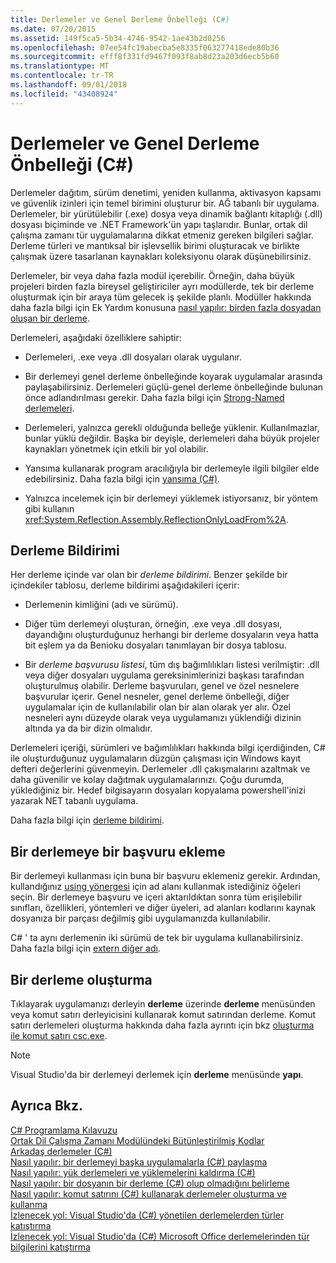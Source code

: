 ```yaml
---
title: Derlemeler ve Genel Derleme Önbelleği (C#)
ms.date: 07/20/2015
ms.assetid: 149f5ca5-5b34-4746-9542-1ae43b2d0256
ms.openlocfilehash: 07ee54fc19abecba5e8335f063277418ede80b36
ms.sourcegitcommit: efff8f331fd9467f093f8ab8d23a203d6ecb5b60
ms.translationtype: MT
ms.contentlocale: tr-TR
ms.lasthandoff: 09/01/2018
ms.locfileid: "43408924"
---
```

# <a name="assemblies-and-the-global-assembly-cache-c"></a>Derlemeler ve Genel Derleme Önbelleği (C#)
Derlemeler dağıtım, sürüm denetimi, yeniden kullanma, aktivasyon kapsamı ve güvenlik izinleri için temel birimini oluşturur bir. AĞ tabanlı bir uygulama. Derlemeler, bir yürütülebilir (.exe) dosya veya dinamik bağlantı kitaplığı (.dll) dosyası biçiminde ve .NET Framework'ün yapı taşlarıdır. Bunlar, ortak dil çalışma zamanı tür uygulamalarına dikkat etmeniz gereken bilgileri sağlar. Derleme türleri ve mantıksal bir işlevsellik birimi oluşturacak ve birlikte çalışmak üzere tasarlanan kaynakları koleksiyonu olarak düşünebilirsiniz.  
  
 Derlemeler, bir veya daha fazla modül içerebilir. Örneğin, daha büyük projeleri birden fazla bireysel geliştiriciler ayrı modüllerde, tek bir derleme oluşturmak için bir araya tüm gelecek iş şekilde planlı. Modüller hakkında daha fazla bilgi için Ek Yardım konusuna [nasıl yapılır: birden fazla dosyadan oluşan bir derleme](../../../../../docs/framework/app-domains/how-to-build-a-multifile-assembly.md).  
  
 Derlemeleri, aşağıdaki özelliklere sahiptir:  
  
-   Derlemeleri, .exe veya .dll dosyaları olarak uygulanır.  
  
-   Bir derlemeyi genel derleme önbelleğinde koyarak uygulamalar arasında paylaşabilirsiniz. Derlemeleri güçlü-genel derleme önbelleğinde bulunan önce adlandırılması gerekir. Daha fazla bilgi için [Strong-Named derlemeleri](../../../../../docs/framework/app-domains/strong-named-assemblies.md).  
  
-   Derlemeleri, yalnızca gerekli olduğunda belleğe yüklenir. Kullanılmazlar, bunlar yüklü değildir. Başka bir deyişle, derlemeleri daha büyük projeler kaynakları yönetmek için etkili bir yol olabilir.  
  
-   Yansıma kullanarak program aracılığıyla bir derlemeyle ilgili bilgiler elde edebilirsiniz. Daha fazla bilgi için [yansıma (C#)](../../../../csharp/programming-guide/concepts/reflection.md).  
  
-   Yalnızca incelemek için bir derlemeyi yüklemek istiyorsanız, bir yöntem gibi kullanın <xref:System.Reflection.Assembly.ReflectionOnlyLoadFrom%2A>.  
  
## <a name="assembly-manifest"></a>Derleme Bildirimi  
 Her derleme içinde var olan bir *derleme bildirimi*. Benzer şekilde bir içindekiler tablosu, derleme bildirimi aşağıdakileri içerir:  
  
-   Derlemenin kimliğini (adı ve sürümü).  
  
-   Diğer tüm derlemeyi oluşturan, örneğin, .exe veya .dll dosyası, dayandığını oluşturduğunuz herhangi bir derleme dosyaların veya hatta bit eşlem ya da Benioku dosyaları tanımlayan bir dosya tablosu.  
  
-   Bir *derleme başvurusu listesi*, tüm dış bağımlılıkları listesi verilmiştir: .dll veya diğer dosyaları uygulama gereksinimlerinizi başkası tarafından oluşturulmuş olabilir. Derleme başvuruları, genel ve özel nesnelere başvurular içerir. Genel nesneler, genel derleme önbelleği, diğer uygulamalar için de kullanılabilir olan bir alan olarak yer alır. Özel nesneleri aynı düzeyde olarak veya uygulamanızı yüklendiği dizinin altında ya da bir dizin olmalıdır.  
  
 Derlemeleri içeriği, sürümleri ve bağımlılıkları hakkında bilgi içerdiğinden, C# ile oluşturduğunuz uygulamaların düzgün çalışması için Windows kayıt defteri değerlerini güvenmeyin. Derlemeler .dll çakışmalarını azaltmak ve daha güvenilir ve kolay dağıtmak uygulamalarınızı. Çoğu durumda, yüklediğiniz bir. Hedef bilgisayarın dosyaları kopyalama powershell'inizi yazarak NET tabanlı uygulama.  
  
 Daha fazla bilgi için [derleme bildirimi](../../../../../docs/framework/app-domains/assembly-manifest.md).  
  
## <a name="adding-a-reference-to-an-assembly"></a>Bir derlemeye bir başvuru ekleme  
 Bir derlemeyi kullanması için buna bir başvuru eklemeniz gerekir. Ardından, kullandığınız [using yönergesi](../../../../csharp/language-reference/keywords/using-directive.md) için ad alanı kullanmak istediğiniz öğeleri seçin. Bir derlemeye başvuru ve içeri aktarıldıktan sonra tüm erişilebilir sınıfları, özellikleri, yöntemleri ve diğer üyeleri, ad alanları kodlarını kaynak dosyanıza bir parçası değilmiş gibi uygulamanızda kullanılabilir.  
  
 C# ' ta aynı derlemenin iki sürümü de tek bir uygulama kullanabilirsiniz. Daha fazla bilgi için [extern diğer adı](../../../../csharp/language-reference/keywords/extern-alias.md).  
  
## <a name="creating-an-assembly"></a>Bir derleme oluşturma  
 Tıklayarak uygulamanızı derleyin **derleme** üzerinde **derleme** menüsünden veya komut satırı derleyicisini kullanarak komut satırından derleme. Komut satırı derlemeleri oluşturma hakkında daha fazla ayrıntı için bkz [oluşturma ile komut satırı csc.exe](../../../../csharp/language-reference/compiler-options/command-line-building-with-csc-exe.md).  
  
> [!NOTE]
>  Visual Studio'da bir derlemeyi derlemek için **derleme** menüsünde **yapı**.  
  
## <a name="see-also"></a>Ayrıca Bkz.  
 [C# Programlama Kılavuzu](../../../../csharp/programming-guide/index.md)  
 [Ortak Dil Çalışma Zamanı Modülündeki Bütünleştirilmiş Kodlar](../../../../../docs/framework/app-domains/assemblies-in-the-common-language-runtime.md)  
 [Arkadaş derlemeler (C#)](friend-assemblies.md)  
 [Nasıl yapılır: bir derlemeyi başka uygulamalarla (C#) paylaşma](how-to-share-an-assembly-with-other-applications.md)  
 [Nasıl yapılır: yük derlemeleri ve yüklemelerini kaldırma (C#)](how-to-load-and-unload-assemblies.md)  
 [Nasıl yapılır: bir dosyanın bir derleme (C#) olup olmadığını belirleme](how-to-determine-if-a-file-is-an-assembly.md)  
 [Nasıl yapılır: komut satırını (C#) kullanarak derlemeler oluşturma ve kullanma](how-to-create-and-use-assemblies-using-the-command-line.md)  
 [İzlenecek yol: Visual Studio'da (C#) yönetilen derlemelerden türler katıştırma](walkthrough-embedding-types-from-managed-assemblies-in-visual-studio.md)  
 [İzlenecek yol: Visual Studio'da (C#) Microsoft Office derlemelerinden tür bilgilerini katıştırma](walkthrough-embedding-type-information-from-microsoft-office-assemblies.md)
